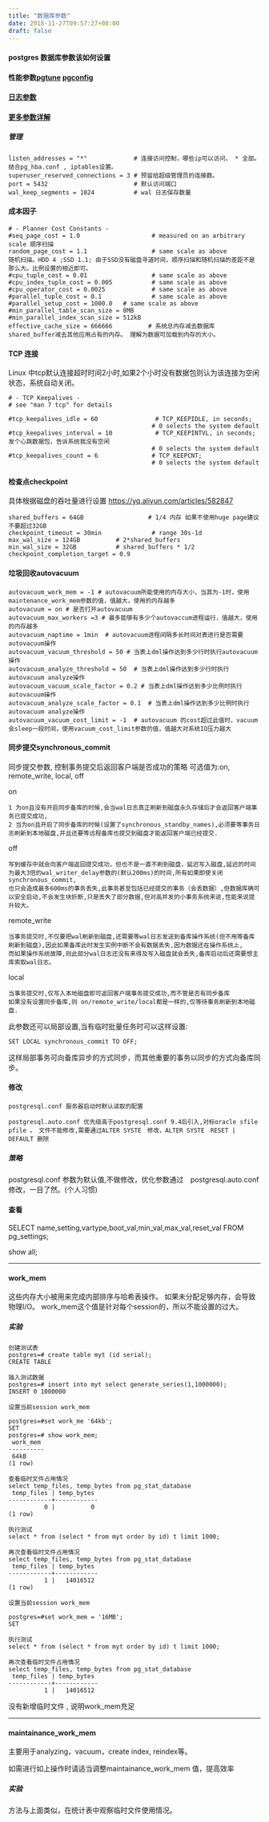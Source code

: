 ```yaml
---
title: "数据库参数"
date: 2018-11-27T09:57:27+08:00
draft: false
---
```


#### postgres 数据库参数该如何设置

####  性能参数[pgtune](https://github.com/le0pard/pgtune) [pgconfig](https://www.pgconfig.org/)  

####  [日志参数](postgres/log/)  

#### [更多参数详解](https://postgresqlco.nf/zh/doc/param/)

##### 管理
```
listen_addresses = "*"             # 连接访问控制，哪些ip可以访问， * 全部。 结合pg_hba.conf , iptables设置。
superuser_reserved_connections = 3 # 预留给超级管理员的连接数。
port = 5432                        # 默认访问端口
wal_keep_segments = 1024           # wal 日志保存数量
```

#### 成本因子 

```
# - Planner Cost Constants -
#seq_page_cost = 1.0                    # measured on an arbitrary scale 顺序扫描
random_page_cost = 1.1                  # same scale as above            随机扫描。HDD 4 ;SSD 1.1; 由于SSD没有磁盘寻道时间，顺序扫描和随机扫描的差距不是那么大。比例设置的相近即可。 
#cpu_tuple_cost = 0.01                  # same scale as above
#cpu_index_tuple_cost = 0.005           # same scale as above
#cpu_operator_cost = 0.0025             # same scale as above
#parallel_tuple_cost = 0.1              # same scale as above
#parallel_setup_cost = 1000.0   # same scale as above
#min_parallel_table_scan_size = 8MB
#min_parallel_index_scan_size = 512kB
effective_cache_size = 666666          # 系统总内存减去数据库shared_buffer减去其他应用占有的内存。 理解为数据可加载到内存的大小。
```

#### TCP 连接

Linux 中tcp默认连接超时时间2小时,如果2个小时没有数据包则认为该连接为空闲状态，系统自动关闭。

```
# - TCP Keepalives -
# see "man 7 tcp" for details

#tcp_keepalives_idle = 60                # TCP_KEEPIDLE, in seconds;
                                        # 0 selects the system default
#tcp_keepalives_interval = 10            # TCP_KEEPINTVL, in seconds;  发个心跳数据包，告诉系统我没有空闲
                                        # 0 selects the system default
#tcp_keepalives_count = 6               # TCP_KEEPCNT;
                                        # 0 selects the system default
```

#### 检查点checkpoint
具体根据磁盘的吞吐量进行设置 https://yq.aliyun.com/articles/582847
```
shared_buffers = 64GB                  # 1/4 内存 如果不使用huge page建议不要超过32GB   
checkpoint_timeout = 30min              # range 30s-1d  
max_wal_size = 124GB          # 2*shared_buffers  
min_wal_size = 32GB           # shared_buffers * 1/2  
checkpoint_completion_target = 0.9 
``` 

#### 垃圾回收autovacuum
```
autovacuum_work_mem = -1 # autovacuum所能使用的内存大小，当其为-1时，使用maintenance_work_mem参数的值，值越大，使用的内存越多
autovacuum = on # 是否打开autovacuum
autovacuum_max_workers =3 # 最多能够有多少个autovaccum进程运行，值越大，使用的内存越多
autovacuum_naptime = 1min  # autovacuum进程间隔多长时间对表进行是否需要autovacuum操作
autovacuum_vacuum_threshold = 50 # 当表上dml操作达到多少行时执行autovacuum操作
autovacuum_analyze_threshold = 50  # 当表上dml操作达到多少行时执行autovacuum analyze操作
autovacuum_vacuum_scale_factor = 0.2 # 当表上dml操作达到多少比例时执行autovacuum操作
autovacuum_analyze_scale_factor = 0.1  # 当表上dml操作达到多少比例时执行autovacuum analyze操作
autovacuum_vacuum_cost_limit = -1  # autovacuum 的cost超过此值时，vacuum会sleep一段时间，使用vacuum_cost_limit参数的值，值越大对系统IO压力越大
```

#### 同步提交synchronous_commit

同步提交参数, 控制事务提交后返回客户端是否成功的策略 
可选值为:on, remote_write, local, off

on
```
1 为on且没有开启同步备库的时候,会当wal日志真正刷新到磁盘永久存储后才会返回客户端事务已提交成功, 
2 当为on且开启了同步备库的时候(设置了synchronous_standby_names),必须要等事务日志刷新到本地磁盘,并且还要等远程备库也提交到磁盘才能返回客户端已经提交.
```
off
```
写到缓存中就会向客户端返回提交成功，但也不是一直不刷到磁盘，延迟写入磁盘,延迟的时间为最大3倍的wal_writer_delay参数的(默认200ms)的时间,所有如果即使关闭synchronous_commit,
也只会造成最多600ms的事务丢失,此事务甚至包括已经提交的事务（会丢数据）,但数据库确可以安全启动,不会发生块折断,只是丢失了部分数据,但对高并发的小事务系统来说,性能来说提升较大。
```
remote_write
```
当事务提交时,不仅要把wal刷新到磁盘,还需要等wal日志发送到备库操作系统(但不用等备库刷新到磁盘),因此如果备库此时发生实例中断不会有数据丢失,因为数据还在操作系统上,
而如果操作系统故障,则此部分wal日志还没有来得及写入磁盘就会丢失,备库启动后还需要想主库索取wal日志。
```
local
```
当事务提交时,仅写入本地磁盘即可返回客户端事务提交成功,而不管是否有同步备库
如果没有设置同步备库,则 on/remote_write/local都是一样的,仅等待事务刷新到本地磁盘.
```

此参数还可以局部设置,当有临时批量任务时可以这样设置: 
```
SET LOCAL synchronous_commit TO OFF; 
```
这样局部事务可向备库异步的方式同步，而其他重要的事务以同步的方式向备库同步。

#### 修改

```
postgresql.conf 服务器启动时默认读取的配置

postgresql.auto.conf 优先级高于postgresql.conf 9.4后引入,对标oracle sfile pfile 。　文件不能修改,需要通过ALTER SYSTE　修改，ALTER SYSTE　RESET | DEFAULT 删除
```

##### 策略　

postgresql.conf 参数为默认值,不做修改，优化参数通过　postgresql.auto.conf 修改，一目了然。(个人习惯)

#### 查看

SELECT name,setting,vartype,boot_val,min_val,max_val,reset_val FROM pg_settings;

show all;

---

#### work_mem

这些内存大小被用来完成内部排序与哈希表操作。
如果未分配足够内存，会导致物理I/O。
work_mem这个值是针对每个session的，所以不能设置的过大。

##### 实验
```
创建测试表
postgres=# create table myt (id serial);  
CREATE TABLE

插入测试数据  
postgres=# insert into myt select generate_series(1,1000000);  
INSERT 0 1000000  

设置当前session work_mem

postgres=#set work_me '64kb';
SET  
postgres=# show work_mem;  
 work_mem  
----------  
 64kB  
(1 row)

查看临时文件占用情况
select temp_files, temp_bytes from pg_stat_database
 temp_files | temp_bytes  
------------+------------  
          0 |          0  
(1 row)  

执行测试
select * from (select * from myt order by id) t limit 1000; 

再次查看临时文件占用情况
select temp_files, temp_bytes from pg_stat_database
 temp_files | temp_bytes
------------+------------
          1 |   14016512 
(1 row)

设置当前session work_mem

postgres=#set work_mem = '16MB';  
SET

执行测试
select * from (select * from myt order by id) t limit 1000;

再次查看临时文件占用情况
select temp_files, temp_bytes from pg_stat_database
 temp_files | temp_bytes
------------+------------
          1 |   14016512
```
没有新增临时文件 , 说明work_mem充足

---

#### maintainance_work_mem

主要用于analyzing，vacuum，create index, reindex等。

如需进行如上操作时请适当调整maintainance_work_mem 值，提高效率

##### 实验
方法与上面类似，在统计表中观察临时文件使用情况。




